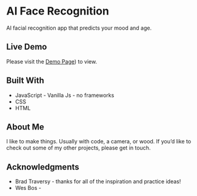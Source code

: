 # AI Face Recognition
AI facial recognition app that predicts your mood and age.

## Live Demo

Please visit the [Demo Page](https://bradbarkel.github.io/AI-Face-Detector)) to view.
 
## Built With
* JavaScript - Vanilla Js - no frameworks 
* CSS
* HTML

## About Me
I like to make things.  Usually with code, a camera, or wood.  If you’d like to check out some of my other projects, please get in touch.

## Acknowledgments
* Brad Traversy - thanks for all of the inspiration and practice ideas!
* Wes Bos - 